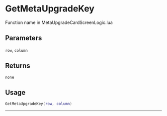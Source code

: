 # GetMetaUpgradeKey
Function name in MetaUpgradeCardScreenLogic.lua
## Parameters
`row`, `column`
## Returns
`none`
## Usage
```lua
GetMetaUpgradeKey(row, column)
```
---
